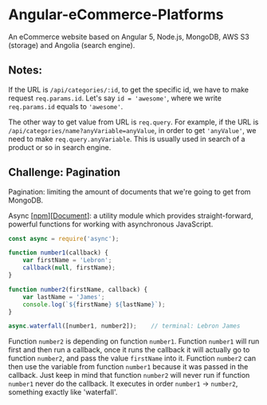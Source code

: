# Angular-eCommerce-Platforms

An eCommerce website based on Angular 5, Node.js, MongoDB, AWS S3 (storage) and Angolia (search engine).

## Notes:

If the URL is `/api/categories/:id`, to get the specific id, we have to make request `req.params.id`. Let's say `id = 'awesome'`, where we write `req.params.id` equals to `'awesome'`.

The other way to get value from URL is `req.query`. For example, if the URL is `/api/categories/name?anyVariable=anyValue`, in order to get `'anyValue'`, we need to make `req.query.anyVariable`. This is usually used in search of a product or so in search engine.

## Challenge: Pagination

Pagination: limiting the amount of documents that we're going to get from MongoDB.

Async [[npm](https://www.npmjs.com/package/async)][[Document](https://caolan.github.io/async/docs.html#)]: a utility module which provides straight-forward, powerful functions for working with asynchronous JavaScript.

```javascript
const async = require('async');	

function number1(callback) {
	var firstName = 'Lebron';
	callback(null, firstName);
}

function number2(firstName, callback) {
	var lastName = 'James';
	console.log(`${firstName} ${lastName}`);
}

async.waterfall([number1, number2]);	// terminal: Lebron James
```

Function `number2` is depending on function `number1`. Function `number1` will run first and then run a callback, once it runs the callback it will actually go to function `number2`, and pass the value `firstName` into it. Function `number2` can then use the variable from function `number1` because it was passed in the callback. Just keep in mind that function `number2` will never run if function `number1` never do the callback. It executes in order `number1` -> `number2`, something exactly like 'waterfall'.